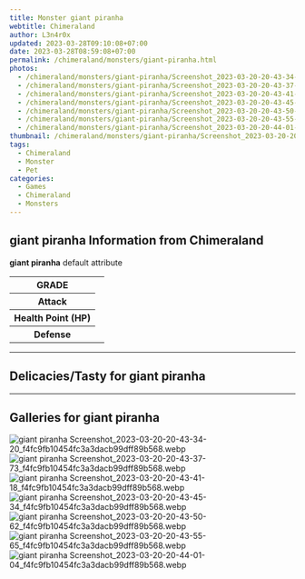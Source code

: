 ```yaml
---
title: Monster giant piranha
webtitle: Chimeraland
author: L3n4r0x
updated: 2023-03-28T09:10:08+07:00
date: 2023-03-28T08:59:08+07:00
permalink: /chimeraland/monsters/giant-piranha.html
photos:
  - /chimeraland/monsters/giant-piranha/Screenshot_2023-03-20-20-43-34-20_f4fc9fb10454fc3a3dacb99dff89b568.webp
  - /chimeraland/monsters/giant-piranha/Screenshot_2023-03-20-20-43-37-73_f4fc9fb10454fc3a3dacb99dff89b568.webp
  - /chimeraland/monsters/giant-piranha/Screenshot_2023-03-20-20-43-41-18_f4fc9fb10454fc3a3dacb99dff89b568.webp
  - /chimeraland/monsters/giant-piranha/Screenshot_2023-03-20-20-43-45-34_f4fc9fb10454fc3a3dacb99dff89b568.webp
  - /chimeraland/monsters/giant-piranha/Screenshot_2023-03-20-20-43-50-62_f4fc9fb10454fc3a3dacb99dff89b568.webp
  - /chimeraland/monsters/giant-piranha/Screenshot_2023-03-20-20-43-55-65_f4fc9fb10454fc3a3dacb99dff89b568.webp
  - /chimeraland/monsters/giant-piranha/Screenshot_2023-03-20-20-44-01-04_f4fc9fb10454fc3a3dacb99dff89b568.webp
thumbnail: /chimeraland/monsters/giant-piranha/Screenshot_2023-03-20-20-43-34-20_f4fc9fb10454fc3a3dacb99dff89b568.webp
tags:
  - Chimeraland
  - Monster
  - Pet
categories:
  - Games
  - Chimeraland
  - Monsters
---
```


<section id="bootstrap-wrapper"><link rel="stylesheet" href="https://cdn.statically.io/gh/dimaslanjaka/Web-Manajemen/40ac3225/css/bootstrap-4.5-wrapper.css"/><h2>giant piranha Information from Chimeraland</h2><p><b>giant piranha</b> default attribute <table><tr><th>GRADE</th><td></td></tr><tr><th>Attack</th><td></td></tr><tr><th>Health Point (HP)</th><td></td></tr><tr><th>Defense</th><td></td></tr></table></p><hr/><h2>Delicacies/Tasty for giant piranha</h2><hr/><div id="gallery"><h2>Galleries for giant piranha</h2><div class="row"><div class="col-lg-6 col-12"><img src="/chimeraland/monsters/giant-piranha/Screenshot_2023-03-20-20-43-34-20_f4fc9fb10454fc3a3dacb99dff89b568.webp" alt="giant piranha Screenshot_2023-03-20-20-43-34-20_f4fc9fb10454fc3a3dacb99dff89b568.webp"/></div><div class="col-lg-6 col-12"><img src="/chimeraland/monsters/giant-piranha/Screenshot_2023-03-20-20-43-37-73_f4fc9fb10454fc3a3dacb99dff89b568.webp" alt="giant piranha Screenshot_2023-03-20-20-43-37-73_f4fc9fb10454fc3a3dacb99dff89b568.webp"/></div><div class="col-lg-6 col-12"><img src="/chimeraland/monsters/giant-piranha/Screenshot_2023-03-20-20-43-41-18_f4fc9fb10454fc3a3dacb99dff89b568.webp" alt="giant piranha Screenshot_2023-03-20-20-43-41-18_f4fc9fb10454fc3a3dacb99dff89b568.webp"/></div><div class="col-lg-6 col-12"><img src="/chimeraland/monsters/giant-piranha/Screenshot_2023-03-20-20-43-45-34_f4fc9fb10454fc3a3dacb99dff89b568.webp" alt="giant piranha Screenshot_2023-03-20-20-43-45-34_f4fc9fb10454fc3a3dacb99dff89b568.webp"/></div><div class="col-lg-6 col-12"><img src="/chimeraland/monsters/giant-piranha/Screenshot_2023-03-20-20-43-50-62_f4fc9fb10454fc3a3dacb99dff89b568.webp" alt="giant piranha Screenshot_2023-03-20-20-43-50-62_f4fc9fb10454fc3a3dacb99dff89b568.webp"/></div><div class="col-lg-6 col-12"><img src="/chimeraland/monsters/giant-piranha/Screenshot_2023-03-20-20-43-55-65_f4fc9fb10454fc3a3dacb99dff89b568.webp" alt="giant piranha Screenshot_2023-03-20-20-43-55-65_f4fc9fb10454fc3a3dacb99dff89b568.webp"/></div><div class="col-lg-6 col-12"><img src="/chimeraland/monsters/giant-piranha/Screenshot_2023-03-20-20-44-01-04_f4fc9fb10454fc3a3dacb99dff89b568.webp" alt="giant piranha Screenshot_2023-03-20-20-44-01-04_f4fc9fb10454fc3a3dacb99dff89b568.webp"/></div></div></div></section>